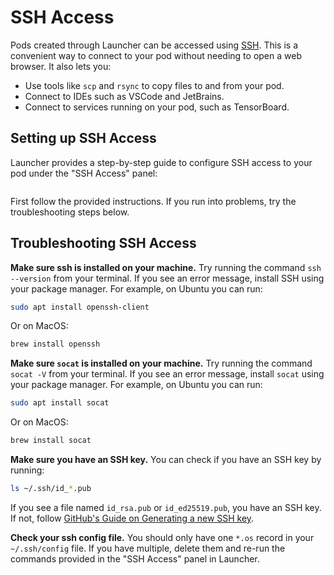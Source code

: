 # SSH Access

Pods created through Launcher can be accessed using [SSH](https://linux.die.net/man/1/ssh).
This is a convenient way to connect to your pod without needing to open a web browser.
It also lets you:

 - Use tools like `scp` and `rsync` to copy files to and from your pod.
 - Connect to IDEs such as VSCode and JetBrains.
 - Connect to services running on your pod, such as TensorBoard.

## Setting up SSH Access

Launcher provides a step-by-step guide to configure SSH access to your pod under the "SSH Access" panel:

<img srcset="_static/images/ssh-configure.png 2x" />

First follow the provided instructions. If you run into problems, try the troubleshooting steps below.

## Troubleshooting SSH Access

**Make sure ssh is installed on your machine.** Try running the command `ssh --version` from your terminal.
If you see an error message, install SSH using your package manager. For example, on Ubuntu you can run:

```bash
sudo apt install openssh-client
```

Or on MacOS:

```bash
brew install openssh
```

**Make sure `socat` is installed on your machine.** Try running the command `socat -V` from your terminal.
If you see an error message, install `socat` using your package manager. For example, on Ubuntu you can run:

```bash
sudo apt install socat
```

Or on MacOS:

```bash
brew install socat
```

**Make sure you have an SSH key.** You can check if you have an SSH key by running:

```bash
ls ~/.ssh/id_*.pub
```

If you see a file named `id_rsa.pub` or `id_ed25519.pub`, you have an SSH key. If not, follow
[GitHub's Guide on Generating a new SSH key](https://docs.github.com/en/authentication/connecting-to-github-with-ssh/generating-a-new-ssh-key-and-adding-it-to-the-ssh-agent#generating-a-new-ssh-key).

**Check your ssh config file.** You should only have one `*.os` record in your `~/.ssh/config` file. If you have
multiple, delete them and re-run the commands provided in the "SSH Access" panel in Launcher.
